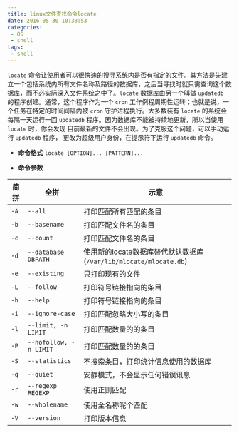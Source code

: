 ```yaml
---
title: linux文件查找命令locate
date: 2016-05-30 10:38:53
categories:
 - OS
 - shell
tags:
 - shell
---
```

`locate` 命令让使用者可以很快速的搜寻系统内是否有指定的文件。其方法是先建立一个包括系统内所有文件名称及路径的数据库，之后当寻找时就只需查询这个数据库，而不必实际深入文件系统之中了。`locate` 数据库由另一个叫做 `updatedb` 的程序创建。通常，这个程序作为一个 `cron` 工作例程周期性运转；也就是说，一个任务在特定的时间间隔内被 `cron` 守护进程执行。大多数装有 `locate` 的系统会每隔一天运行一回 `updatedb` 程序。因为数据库不能被持续地更新，所以当使用 `locate` 时，你会发现 目前最新的文件不会出现。为了克服这个问题，可以手动运行 `updatedb` 程序， 更改为超级用户身份，在提示符下运行 `updatedb` 命令。

+ **命令格式**
    `locate [OPTION]... [PATTERN]...`

+ **命令参数**

| 简拼 | 全拼 | 示意 |
| --- | --- | --- |
| `-A` | `--all` | 打印匹配所有匹配的条目 |
| `-b` | `--basename` | 打印匹配文件名的条目 |
| `-c` | `--count` | 打印匹配文件名的条目 |
| `-d` | `--database DBPATH` | 使用新的locate数据库替代默认数据库(`/var/lib/mlocate/mlocate.db`) |
| `-e` | `--existing` | 只打印现有的文件 |
| `-L` | `--follow` | 打印符号链接指向的条目 |
| `-h` | `--help` | 打印符号链接指向的条目 |
| `-i` | `--ignore-case` | 打印匹配忽略大小写的条目 |
| `-l` | `--limit, -n LIMIT` | 打印匹配数量的的条目 |
| `-P` | `--nofollow, -n LIMIT` | 打印匹配数量的的条目 |
| `-S` | `--statistics` | 不搜索条目，打印统计信息使用的数据库 |
| `-q` | `--quiet` | 安静模式，不会显示任何错误讯息 |
| `-r` | `--regexp REGEXP` | 使用正则匹配 |
| `-w` | `--wholename` | 使用全名称呢个匹配 |
| `-V` | `--version` | 打印版本信息 |
